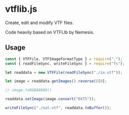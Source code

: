 # vtflib.js

Create, edit and modify VTF files.

Code heavily based on VTFLIb by Nemesis.

## Usage

```js
const { VTFFile, VTFImageFormatType } = require(".");
const { readFileSync, writeFileSync } = require("fs");

let readdata = new VTFFile(readFileSync("./in.vtf"));

let image = readdata.getImages().reverse()[0];

// image.toRGBA8888()

readdata.setImage(image.convert("DXT5"));

writeFileSync("./out.vtf", readdata.toBuffer());
```
